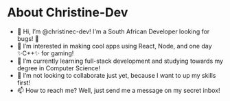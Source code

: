 # About Christine-Dev

- 👋 Hi, I’m @christinec-dev! I'm a South African Developer looking for bugs! 🔎
- 👀 I’m interested in making cool apps using React, Node, and one day ✨C++✨ for gaming!
- 🌱 I’m currently learning full-stack development and studying towards my degree in Computer Science!
- 💞️ I’m not looking to collaborate just yet, because I want to up my skills first!
- 📫 How to reach me? Well, just send me a message on my secret inbox!

